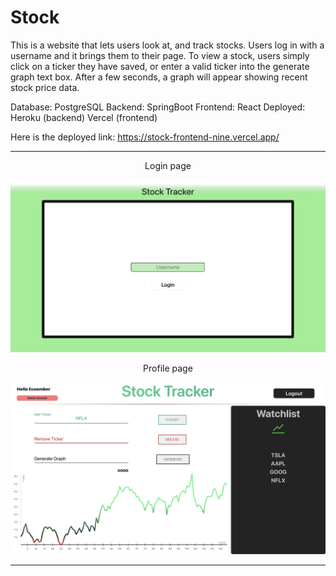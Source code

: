 # Stock
This is a website that lets users look at, and track stocks. Users log in with a username and it brings them to their page. To view a stock, users simply click on a ticker they have saved, or enter a valid ticker into the generate graph text box. After a few seconds, a graph will appear showing recent stock price data.

Database: PostgreSQL
Backend: SpringBoot 
Frontend: React
Deployed: Heroku (backend) Vercel (frontend)

Here is the deployed link: https://stock-frontend-nine.vercel.app/

<hr>
<p align="center">
Login page
</p>


![Login Image](./images/login.png)

<p align="center">
Profile page
</p>

![Profile Image](./images/profile.png)

<hr>

<!-- ### References
https://rapidapi.com/belchiorarkad-FqvHs2EDOtP/api/yh-finance-complete
Provided the stock API

https://uber.github.io/react-vis/documentation/getting-started/installing-react-vis
React-vis for creating graphs

https://getcssscan.com/css-buttons-examples
Button

https://morioh.com/p/xWmnEHhoWDqX
Link that helped with deploying the backend to Heroku -->
